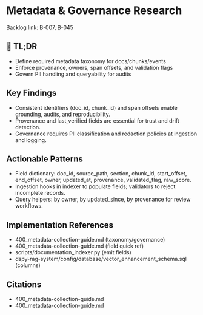 <!-- CONTEXT_REFERENCE: 400_context-priority-guide.md -->
<!-- MODULE_REFERENCE: 400_metadata-collection-guide.md -->
<!-- MODULE_REFERENCE: 400_metadata-collection-guide.md -->

# Metadata & Governance Research

Backlog link: B-007, B-045

 
## 🔎 TL;DR
- Define required metadata taxonomy for docs/chunks/events
- Enforce provenance, owners, span offsets, and validation flags
- Govern PII handling and queryability for audits

 
## Key Findings
- Consistent identifiers (doc_id, chunk_id) and span offsets enable grounding, audits, and reproducibility.
- Provenance and last_verified fields are essential for trust and drift detection.
- Governance requires PII classification and redaction policies at ingestion and logging.

 
## Actionable Patterns
- Field dictionary: doc_id, source_path, section, chunk_id, start_offset, end_offset, owner, updated_at, provenance, validated_flag, raw_score.
- Ingestion hooks in indexer to populate fields; validators to reject incomplete records.
- Query helpers: by owner, by updated_since, by provenance for review workflows.

 
## Implementation References
- 400_metadata-collection-guide.md (taxonomy/governance)
- 400_metadata-collection-guide.md (field quick ref)
- scripts/documentation_indexer.py (emit fields)
- dspy-rag-system/config/database/vector_enhancement_schema.sql (columns)

 
## Citations
- 400_metadata-collection-guide.md
- 400_metadata-collection-guide.md

